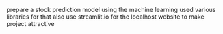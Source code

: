 prepare a stock prediction model using the machine learning 
used various libraries for that also use streamlit.io for the localhost website to make project attractive
